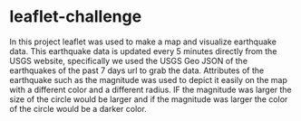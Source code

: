 # leaflet-challenge
In this project leaflet was used to make a map and visualize earthquake data. This earthquake data is updated every 5 minutes directly from the USGS website, specifically we used the USGS Geo JSON of the earthquakes of the past 7 days url to grab the data. Attributes of the earthquake such as the magnitude was used to depict it easily on the map with a different color and a different radius. IF the magnitude was larger the size of the circle would be larger and if the magnitude was larger the color of the circle would be a darker color.